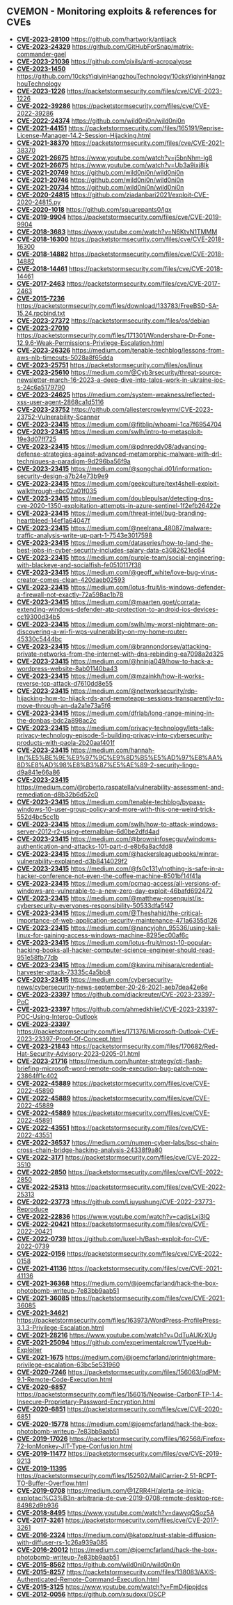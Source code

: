 ## CVEMON - Monitoring exploits & references for CVEs
- **[CVE-2023-28100](https://in.scanfactory.io/cvemon/CVE-2023-28100.html)** https://github.com/hartwork/antijack
- **[CVE-2023-24329](https://in.scanfactory.io/cvemon/CVE-2023-24329.html)** https://github.com/GitHubForSnap/matrix-commander-gael
- **[CVE-2023-21036](https://in.scanfactory.io/cvemon/CVE-2023-21036.html)** https://github.com/qixils/anti-acropalypse
- **[CVE-2023-1450](https://in.scanfactory.io/cvemon/CVE-2023-1450.html)** https://github.com/10cksYiqiyinHangzhouTechnology/10cksYiqiyinHangzhouTechnology
- **[CVE-2023-1226](https://in.scanfactory.io/cvemon/CVE-2023-1226.html)** https://packetstormsecurity.com/files/cve/CVE-2023-1226
- **[CVE-2022-39286](https://in.scanfactory.io/cvemon/CVE-2022-39286.html)** https://packetstormsecurity.com/files/cve/CVE-2022-39286
- **[CVE-2022-24374](https://in.scanfactory.io/cvemon/CVE-2022-24374.html)** https://github.com/wild0ni0n/wild0ni0n
- **[CVE-2021-44151](https://in.scanfactory.io/cvemon/CVE-2021-44151.html)** https://packetstormsecurity.com/files/165191/Reprise-License-Manager-14.2-Session-Hijacking.html
- **[CVE-2021-38370](https://in.scanfactory.io/cvemon/CVE-2021-38370.html)** https://packetstormsecurity.com/files/cve/CVE-2021-38370
- **[CVE-2021-26675](https://in.scanfactory.io/cvemon/CVE-2021-26675.html)** https://www.youtube.com/watch?v=j5bnNhm-lg8
- **[CVE-2021-26675](https://in.scanfactory.io/cvemon/CVE-2021-26675.html)** https://www.youtube.com/watch?v=Ub3a9ixj8Ik
- **[CVE-2021-20749](https://in.scanfactory.io/cvemon/CVE-2021-20749.html)** https://github.com/wild0ni0n/wild0ni0n
- **[CVE-2021-20746](https://in.scanfactory.io/cvemon/CVE-2021-20746.html)** https://github.com/wild0ni0n/wild0ni0n
- **[CVE-2021-20734](https://in.scanfactory.io/cvemon/CVE-2021-20734.html)** https://github.com/wild0ni0n/wild0ni0n
- **[CVE-2020-24815](https://in.scanfactory.io/cvemon/CVE-2020-24815.html)** https://github.com/ziadanbari2021/exploit-CVE-2020-24815.py
- **[CVE-2020-1018](https://in.scanfactory.io/cvemon/CVE-2020-1018.html)** https://github.com/squarepants0/lgx
- **[CVE-2019-9904](https://in.scanfactory.io/cvemon/CVE-2019-9904.html)** https://packetstormsecurity.com/files/cve/CVE-2019-9904
- **[CVE-2018-3683](https://in.scanfactory.io/cvemon/CVE-2018-3683.html)** https://www.youtube.com/watch?v=N6KtvN1TMMM
- **[CVE-2018-16300](https://in.scanfactory.io/cvemon/CVE-2018-16300.html)** https://packetstormsecurity.com/files/cve/CVE-2018-16300
- **[CVE-2018-14882](https://in.scanfactory.io/cvemon/CVE-2018-14882.html)** https://packetstormsecurity.com/files/cve/CVE-2018-14882
- **[CVE-2018-14461](https://in.scanfactory.io/cvemon/CVE-2018-14461.html)** https://packetstormsecurity.com/files/cve/CVE-2018-14461
- **[CVE-2017-2463](https://in.scanfactory.io/cvemon/CVE-2017-2463.html)** https://packetstormsecurity.com/files/cve/CVE-2017-2463
- **[CVE-2015-7236](https://in.scanfactory.io/cvemon/CVE-2015-7236.html)** https://packetstormsecurity.com/files/download/133783/FreeBSD-SA-15.24.rpcbind.txt
- **[CVE-2023-27372](https://in.scanfactory.io/cvemon/CVE-2023-27372.html)** https://packetstormsecurity.com/files/os/debian
- **[CVE-2023-27010](https://in.scanfactory.io/cvemon/CVE-2023-27010.html)** https://packetstormsecurity.com/files/171301/Wondershare-Dr-Fone-12.9.6-Weak-Permissions-Privilege-Escalation.html
- **[CVE-2023-26326](https://in.scanfactory.io/cvemon/CVE-2023-26326.html)** https://medium.com/tenable-techblog/lessons-from-aws-nlb-timeouts-5028a8f65dda
- **[CVE-2023-25751](https://in.scanfactory.io/cvemon/CVE-2023-25751.html)** https://packetstormsecurity.com/files/os/linux
- **[CVE-2023-25610](https://in.scanfactory.io/cvemon/CVE-2023-25610.html)** https://medium.com/@Cyb3rsecurity/threat-source-newsletter-march-16-2023-a-deep-dive-into-talos-work-in-ukraine-ioc-s-24c6a5179790
- **[CVE-2023-24625](https://in.scanfactory.io/cvemon/CVE-2023-24625.html)** https://medium.com/system-weakness/reflected-xss-user-agent-2868ca1d5116
- **[CVE-2023-23752](https://in.scanfactory.io/cvemon/CVE-2023-23752.html)** https://github.com/aliestercrowleymv/CVE-2023-23752-Vulnerability-Scanner
- **[CVE-2023-23415](https://in.scanfactory.io/cvemon/CVE-2023-23415.html)** https://medium.com/@fitblip/whoami-1ca7f6954704
- **[CVE-2023-23415](https://in.scanfactory.io/cvemon/CVE-2023-23415.html)** https://medium.com/swlh/intro-to-metasploit-19e3d07ff725
- **[CVE-2023-23415](https://in.scanfactory.io/cvemon/CVE-2023-23415.html)** https://medium.com/@pdnreddy08/advancing-defense-strategies-against-advanced-metamorphic-malware-with-drl-techniques-a-paradigm-9d296ba56f9a
- **[CVE-2023-23415](https://in.scanfactory.io/cvemon/CVE-2023-23415.html)** https://medium.com/@songchai.d01/information-security-design-a7b24e73b9e9
- **[CVE-2023-23415](https://in.scanfactory.io/cvemon/CVE-2023-23415.html)** https://medium.com/geekculture/text4shell-exploit-walkthrough-ebc02a01f035
- **[CVE-2023-23415](https://in.scanfactory.io/cvemon/CVE-2023-23415.html)** https://medium.com/doublepulsar/detecting-dns-cve-2020-1350-exploitation-attempts-in-azure-sentinel-1f2efb26422e
- **[CVE-2023-23415](https://in.scanfactory.io/cvemon/CVE-2023-23415.html)** https://medium.com/threat-intel/bug-branding-heartbleed-14ef1a64047f
- **[CVE-2023-23415](https://in.scanfactory.io/cvemon/CVE-2023-23415.html)** https://medium.com/@neelrana_48087/malware-traffic-analysis-write-up-part-1-7543e3017598
- **[CVE-2023-23415](https://in.scanfactory.io/cvemon/CVE-2023-23415.html)** https://medium.com/dataseries/how-to-land-the-best-jobs-in-cyber-security-includes-salary-data-c3082621ec64
- **[CVE-2023-23415](https://in.scanfactory.io/cvemon/CVE-2023-23415.html)** https://medium.com/purple-team/social-engineering-with-blackeye-and-socialfish-fe0510117f38
- **[CVE-2023-23415](https://in.scanfactory.io/cvemon/CVE-2023-23415.html)** https://medium.com/@geoff_white/love-bug-virus-creator-comes-clean-420daeb02593
- **[CVE-2023-23415](https://in.scanfactory.io/cvemon/CVE-2023-23415.html)** https://medium.com/lotus-fruit/is-windows-defender-a-firewall-not-exactly-72a598ac1b78
- **[CVE-2023-23415](https://in.scanfactory.io/cvemon/CVE-2023-23415.html)** https://medium.com/@maarten.goet/corrata-extending-windows-defender-atp-protection-to-android-ios-devices-cc19300d34b5
- **[CVE-2023-23415](https://in.scanfactory.io/cvemon/CVE-2023-23415.html)** https://medium.com/swlh/my-worst-nightmare-on-discovering-a-wi-fi-wps-vulnerability-on-my-home-router-45330c5444bc
- **[CVE-2023-23415](https://in.scanfactory.io/cvemon/CVE-2023-23415.html)** https://medium.com/@brannondorsey/attacking-private-networks-from-the-internet-with-dns-rebinding-ea7098a2d325
- **[CVE-2023-23415](https://in.scanfactory.io/cvemon/CVE-2023-23415.html)** https://medium.com/@hninja049/how-to-hack-a-wordpress-website-8ab01140ba43
- **[CVE-2023-23415](https://in.scanfactory.io/cvemon/CVE-2023-23415.html)** https://medium.com/@mzainkh/how-it-works-reverse-tcp-attack-d7610dd8e55
- **[CVE-2023-23415](https://in.scanfactory.io/cvemon/CVE-2023-23415.html)** https://medium.com/@networksecurity/rdp-hijacking-how-to-hijack-rds-and-remoteapp-sessions-transparently-to-move-through-an-da2a1e73a5f6
- **[CVE-2023-23415](https://in.scanfactory.io/cvemon/CVE-2023-23415.html)** https://medium.com/dfrlab/long-range-mining-in-the-donbas-bdc2a898ac2c
- **[CVE-2023-23415](https://in.scanfactory.io/cvemon/CVE-2023-23415.html)** https://medium.com/privacy-technology/lets-talk-privacy-technology-episode-5-building-privacy-into-cybersecurity-products-with-paola-2b20aaf401f
- **[CVE-2023-23415](https://in.scanfactory.io/cvemon/CVE-2023-23415.html)** https://medium.com/hannah-lin/%E5%BE%9E%E9%97%9C%E9%8D%B5%E5%AD%97%E8%AA%8D%E8%AD%98%E8%B3%87%E5%AE%89-2-security-lingo-d9a841e66a86
- **[CVE-2023-23415](https://in.scanfactory.io/cvemon/CVE-2023-23415.html)** https://medium.com/@roberto.raspatella/vulnerability-assessment-and-remediation-d8b32b6d52c0
- **[CVE-2023-23415](https://in.scanfactory.io/cvemon/CVE-2023-23415.html)** https://medium.com/tenable-techblog/bypass-windows-10-user-group-policy-and-more-with-this-one-weird-trick-552d4bc5cc1b
- **[CVE-2023-23415](https://in.scanfactory.io/cvemon/CVE-2023-23415.html)** https://medium.com/swlh/how-to-attack-windows-server-2012-r2-using-eternalblue-6d0be2dfd4ad
- **[CVE-2023-23415](https://in.scanfactory.io/cvemon/CVE-2023-23415.html)** https://medium.com/@browninfosecguy/windows-authentication-and-attacks-101-part-d-e8b6a8acfdd8
- **[CVE-2023-23415](https://in.scanfactory.io/cvemon/CVE-2023-23415.html)** https://medium.com/@hackersleaguebooks/winrar-vulnerability-explained-d3b8414029f2
- **[CVE-2023-23415](https://in.scanfactory.io/cvemon/CVE-2023-23415.html)** https://medium.com/@fs0c131y/nothing-is-safe-in-a-hacker-conference-not-even-the-coffee-machine-8501bf14f41a
- **[CVE-2023-23415](https://in.scanfactory.io/cvemon/CVE-2023-23415.html)** https://medium.com/pcmag-access/all-versions-of-windows-are-vulnerable-to-a-new-zero-day-exploit-46bafd692472
- **[CVE-2023-23415](https://in.scanfactory.io/cvemon/CVE-2023-23415.html)** https://medium.com/@matthew-rosenquist/is-cybersecurity-everyones-responsibility-50533dfa5f47
- **[CVE-2023-23415](https://in.scanfactory.io/cvemon/CVE-2023-23415.html)** https://medium.com/@Theshahid/the-critical-importance-of-web-application-security-maintenance-471a6355d126
- **[CVE-2023-23415](https://in.scanfactory.io/cvemon/CVE-2023-23415.html)** https://medium.com/@nancyjohn_95536/using-kali-linux-for-gaining-access-windows-machine-8295ec00af6c
- **[CVE-2023-23415](https://in.scanfactory.io/cvemon/CVE-2023-23415.html)** https://medium.com/lotus-fruit/most-10-popular-hacking-books-all-hacker-computer-science-engineer-should-read-951e58fb77db
- **[CVE-2023-23415](https://in.scanfactory.io/cvemon/CVE-2023-23415.html)** https://medium.com/@kaviru.mihisara/credential-harvester-attack-73335c4a5bb8
- **[CVE-2023-23415](https://in.scanfactory.io/cvemon/CVE-2023-23415.html)** https://medium.com/cybersecurity-news/cybersecurity-news-september-20-26-2021-aeb7dea42e6e
- **[CVE-2023-23397](https://in.scanfactory.io/cvemon/CVE-2023-23397.html)** https://github.com/djackreuter/CVE-2023-23397-PoC
- **[CVE-2023-23397](https://in.scanfactory.io/cvemon/CVE-2023-23397.html)** https://github.com/ahmedkhlief/CVE-2023-23397-POC-Using-Interop-Outlook
- **[CVE-2023-23397](https://in.scanfactory.io/cvemon/CVE-2023-23397.html)** https://packetstormsecurity.com/files/171376/Microsoft-Outlook-CVE-2023-23397-Proof-Of-Concept.html
- **[CVE-2023-21843](https://in.scanfactory.io/cvemon/CVE-2023-21843.html)** https://packetstormsecurity.com/files/170682/Red-Hat-Security-Advisory-2023-0205-01.html
- **[CVE-2023-21716](https://in.scanfactory.io/cvemon/CVE-2023-21716.html)** https://medium.com/hunter-strategy/cti-flash-briefing-microsoft-word-remote-code-execution-bug-patch-now-23864ff1c402
- **[CVE-2022-45889](https://in.scanfactory.io/cvemon/CVE-2022-45889.html)** https://packetstormsecurity.com/files/cve/CVE-2022-45890
- **[CVE-2022-45889](https://in.scanfactory.io/cvemon/CVE-2022-45889.html)** https://packetstormsecurity.com/files/cve/CVE-2022-45889
- **[CVE-2022-45889](https://in.scanfactory.io/cvemon/CVE-2022-45889.html)** https://packetstormsecurity.com/files/cve/CVE-2022-45891
- **[CVE-2022-43551](https://in.scanfactory.io/cvemon/CVE-2022-43551.html)** https://packetstormsecurity.com/files/cve/CVE-2022-43551
- **[CVE-2022-36537](https://in.scanfactory.io/cvemon/CVE-2022-36537.html)** https://medium.com/numen-cyber-labs/bsc-chain-cross-chain-bridge-hacking-analysis-24338f9a80
- **[CVE-2022-3171](https://in.scanfactory.io/cvemon/CVE-2022-3171.html)** https://packetstormsecurity.com/files/cve/CVE-2022-3510
- **[CVE-2022-2850](https://in.scanfactory.io/cvemon/CVE-2022-2850.html)** https://packetstormsecurity.com/files/cve/CVE-2022-2850
- **[CVE-2022-25313](https://in.scanfactory.io/cvemon/CVE-2022-25313.html)** https://packetstormsecurity.com/files/cve/CVE-2022-25313
- **[CVE-2022-23773](https://in.scanfactory.io/cvemon/CVE-2022-23773.html)** https://github.com/Liuyushung/CVE-2022-23773-Reproduce
- **[CVE-2022-22836](https://in.scanfactory.io/cvemon/CVE-2022-22836.html)** https://www.youtube.com/watch?v=cadjsLxj3lQ
- **[CVE-2022-20421](https://in.scanfactory.io/cvemon/CVE-2022-20421.html)** https://packetstormsecurity.com/files/cve/CVE-2022-20421
- **[CVE-2022-0739](https://in.scanfactory.io/cvemon/CVE-2022-0739.html)** https://github.com/luxel-h/Bash-exploit-for-CVE-2022-0739
- **[CVE-2022-0156](https://in.scanfactory.io/cvemon/CVE-2022-0156.html)** https://packetstormsecurity.com/files/cve/CVE-2022-0158
- **[CVE-2021-41136](https://in.scanfactory.io/cvemon/CVE-2021-41136.html)** https://packetstormsecurity.com/files/cve/CVE-2021-41136
- **[CVE-2021-36368](https://in.scanfactory.io/cvemon/CVE-2021-36368.html)** https://medium.com/@joemcfarland/hack-the-box-photobomb-writeup-7e83bb9aab51
- **[CVE-2021-36085](https://in.scanfactory.io/cvemon/CVE-2021-36085.html)** https://packetstormsecurity.com/files/cve/CVE-2021-36085
- **[CVE-2021-34621](https://in.scanfactory.io/cvemon/CVE-2021-34621.html)** https://packetstormsecurity.com/files/163973/WordPress-ProfilePress-3.1.3-Privilege-Escalation.html
- **[CVE-2021-28216](https://in.scanfactory.io/cvemon/CVE-2021-28216.html)** https://www.youtube.com/watch?v=OdTuAUKrXUg
- **[CVE-2021-25094](https://in.scanfactory.io/cvemon/CVE-2021-25094.html)** https://github.com/experimentalcrow1/TypeHub-Exploiter
- **[CVE-2021-1675](https://in.scanfactory.io/cvemon/CVE-2021-1675.html)** https://medium.com/@joemcfarland/printnightmare-privilege-escalation-63bc5e531960
- **[CVE-2020-7246](https://in.scanfactory.io/cvemon/CVE-2020-7246.html)** https://packetstormsecurity.com/files/156063/qdPM-9.1-Remote-Code-Execution.html
- **[CVE-2020-6857](https://in.scanfactory.io/cvemon/CVE-2020-6857.html)** https://packetstormsecurity.com/files/156015/Neowise-CarbonFTP-1.4-Insecure-Proprietary-Password-Encryption.html
- **[CVE-2020-6851](https://in.scanfactory.io/cvemon/CVE-2020-6851.html)** https://packetstormsecurity.com/files/cve/CVE-2020-6851
- **[CVE-2020-15778](https://in.scanfactory.io/cvemon/CVE-2020-15778.html)** https://medium.com/@joemcfarland/hack-the-box-photobomb-writeup-7e83bb9aab51
- **[CVE-2019-17026](https://in.scanfactory.io/cvemon/CVE-2019-17026.html)** https://packetstormsecurity.com/files/162568/Firefox-72-IonMonkey-JIT-Type-Confusion.html
- **[CVE-2019-11477](https://in.scanfactory.io/cvemon/CVE-2019-11477.html)** https://packetstormsecurity.com/files/cve/CVE-2019-9213
- **[CVE-2019-11395](https://in.scanfactory.io/cvemon/CVE-2019-11395.html)** https://packetstormsecurity.com/files/152502/MailCarrier-2.51-RCPT-TO-Buffer-Overflow.html
- **[CVE-2019-0708](https://in.scanfactory.io/cvemon/CVE-2019-0708.html)** https://medium.com/@1ZRR4H/alerta-se-inicia-explotaci%C3%B3n-arbitraria-de-cve-2019-0708-remote-desktop-rce-84982d9b936
- **[CVE-2018-8495](https://in.scanfactory.io/cvemon/CVE-2018-8495.html)** https://www.youtube.com/watch?v=dawyqQSoz5A
- **[CVE-2017-3261](https://in.scanfactory.io/cvemon/CVE-2017-3261.html)** https://packetstormsecurity.com/files/cve/CVE-2017-3261
- **[CVE-2016-2324](https://in.scanfactory.io/cvemon/CVE-2016-2324.html)** https://medium.com/@katopz/rust-stable-diffusion-with-diffuser-rs-1c26a939a085
- **[CVE-2016-20012](https://in.scanfactory.io/cvemon/CVE-2016-20012.html)** https://medium.com/@joemcfarland/hack-the-box-photobomb-writeup-7e83bb9aab51
- **[CVE-2015-8562](https://in.scanfactory.io/cvemon/CVE-2015-8562.html)** https://github.com/wild0ni0n/wild0ni0n
- **[CVE-2015-8257](https://in.scanfactory.io/cvemon/CVE-2015-8257.html)** https://packetstormsecurity.com/files/138083/AXIS-Authenticated-Remote-Command-Execution.html
- **[CVE-2015-3125](https://in.scanfactory.io/cvemon/CVE-2015-3125.html)** https://www.youtube.com/watch?v=FmD4jppjdcs
- **[CVE-2012-0056](https://in.scanfactory.io/cvemon/CVE-2012-0056.html)** https://github.com/xsudoxx/OSCP
